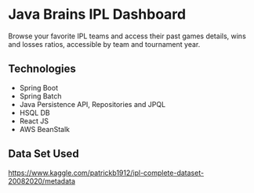 # Java Brains IPL Dashboard

Browse your favorite IPL teams and access their past games details, wins and losses ratios, accessible by team and tournament year.

## Technologies

* Spring Boot
* Spring Batch
* Java Persistence API, Repositories and JPQL
* HSQL DB
* React JS
* AWS BeanStalk

## Data Set Used
https://www.kaggle.com/patrickb1912/ipl-complete-dataset-20082020/metadata


